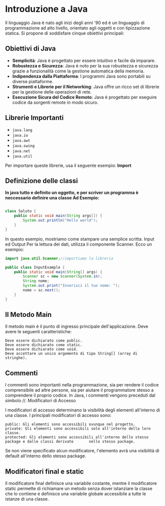 # Introduzione a Java

Il linguaggio Java è nato agli inizi degli anni '90 ed è un linguaggio di programmazione ad alto livello, orientato agli oggetti e con tipizzazione statica. Si propone di soddisfare cinque obiettivi principali:

## Obiettivi di Java
- **Semplicità**: Java è progettato per essere intuitivo e facile da imparare.
- **Robustezza e Sicurezza**: Java è noto per la sua robustezza e sicurezza grazie a funzionalità come la gestione automatica della memoria.
- **Indipendenza dalla Piattaforma**: I programmi Java sono portabili su diverse piattaforme.
- **Strumenti e Librerie per il Networking**: Java offre un ricco set di librerie per la gestione delle operazioni di rete.
- **Esecuzione Sicura del Codice Remoto**: Java è progettato per eseguire codice da sorgenti remote in modo sicuro.

## Librerie Importanti
- `java.lang`
- `java.io`
- `java.awt`
- `java.swing`
- `java.net`
- `java.util`

Per importare queste librerie, usa il seguente esempio:
**Import**

## Definizione delle classi
**In java tutto  e definito un oggetto, e per scriver un programma è neccessario definire una classe Ad Esempio:**

```java

class Saluto {
    public static void main(String args[]) {
        System.out.println("Hello world");
    }
}
```
In questo esempio, mostriamo come stampare una semplice scritta.
Input ed Output
Per la lettura dei dati, utilizza il componente Scanner. Ecco un esempio:

```java
import java.util.Scanner;//importiamo la libreria 

public class InputExample {
    public static void main(String[] args) {
        Scanner sc = new Scanner(System.in);
        String nome;
        System.out.print("Inserisci il tuo nome: ");
        nome = sc.next();
    }
}
```
## Il Metodo Main

Il metodo main è il punto di ingresso principale dell'applicazione. Deve avere le seguenti caratteristiche:

    Deve essere dichiarato come public.
    Deve essere dichiarato come static.
    Deve essere dichiarato come void.
    Deve accettare un unico argomento di tipo String[] (array di stringhe).

## Commenti

I commenti sono importanti nella programmazione, sia per rendere il codice comprensibile ad altre persone, sia per aiutare il programmatore stesso a comprendere il proprio codice. In Java, i commenti vengono preceduti dal simbolo //.
Modificatori di Accesso

I modificatori di accesso determinano la visibilità degli elementi all'interno di una classe. I principali modificatori di accesso sono:

    public: Gli elementi sono accessibili ovunque nel progetto.
    private: Gli elementi sono accessibili solo all'interno della loro classe.
    protected: Gli elementi sono accessibili all'interno dello stesso package e dalle classi derivate       nello stesso package.

Se non viene specificato alcun modificatore, l'elemento avrà una visibilità di default all'interno dello stesso package.

## Modificatori final e static

Il modificatore final definisce una variabile costante, mentre il modificatore static permette di richiamare un metodo senza dover istanziare la classe che lo contiene e definisce una variabile globale accessibile a tutte le istanze di una classe.


